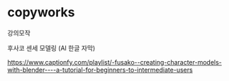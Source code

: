 # copyworks
강의모작

후사코 센세 모델링 (AI 한글 자막)

https://www.captionfy.com/playlist/-fusako--creating-character-models-with-blender----a-tutorial-for-beginners-to-intermediate-users
